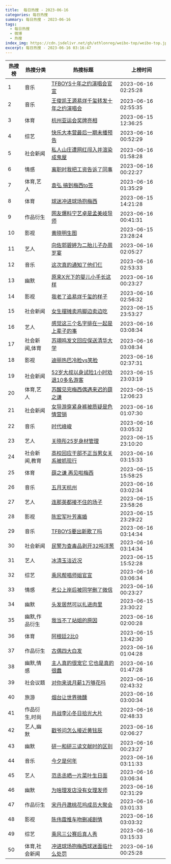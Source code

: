 ```yaml
---
title:  每日热搜 - 2023-06-16
categories: 每日热搜
summary: 每日热搜 - 2023-06-16
tags:
  - 每日热搜
  - 微博
  - 热搜
index_img: https://cdn.jsdelivr.net/gh/athlonreg/weibo-top/weibo-top.jpeg
excerpt: 每日热搜 - 2023-06-16 03:16:47
---
```


| 热搜榜 | 热搜分类 | 热搜标题 | 上榜时间 |
| --- | --- | --- | --- |
| 1 | 音乐 | [TFBOYS十年之约演唱会官宣](https://s.weibo.com/weibo%3Fq%3D%2523TFBOYS%E5%8D%81%E5%B9%B4%E4%B9%8B%E7%BA%A6%E6%BC%94%E5%94%B1%E4%BC%9A%E5%AE%98%E5%AE%A3%2523) | 2023-06-16 02:25:28 | 
| 2 | 音乐 | [王俊凯王源易烊千玺转发十年之约演唱会](https://s.weibo.com/weibo%3Fq%3D%2523%E7%8E%8B%E4%BF%8A%E5%87%AF%E7%8E%8B%E6%BA%90%E6%98%93%E7%83%8A%E5%8D%83%E7%8E%BA%E8%BD%AC%E5%8F%91%E5%8D%81%E5%B9%B4%E4%B9%8B%E7%BA%A6%E6%BC%94%E5%94%B1%E4%BC%9A%2523) | 2023-06-16 02:55:35 | 
| 3 | 体育 | [杭州亚运会奖牌亮相](https://s.weibo.com/weibo%3Fq%3D%2523%E6%9D%AD%E5%B7%9E%E4%BA%9A%E8%BF%90%E4%BC%9A%E5%A5%96%E7%89%8C%E4%BA%AE%E7%9B%B8%2523) | 2023-06-15 12:36:25 | 
| 4 | 综艺 | [快乐大本营最后一期未播预告](https://s.weibo.com/weibo%3Fq%3D%2523%E5%BF%AB%E4%B9%90%E5%A4%A7%E6%9C%AC%E8%90%A5%E6%9C%80%E5%90%8E%E4%B8%80%E6%9C%9F%E6%9C%AA%E6%92%AD%E9%A2%84%E5%91%8A%2523) | 2023-06-16 00:52:29 | 
| 5 | 社会新闻 | [私人山庄遭网红闯入并渲染成鬼屋](https://s.weibo.com/weibo%3Fq%3D%2523%E7%A7%81%E4%BA%BA%E5%B1%B1%E5%BA%84%E9%81%AD%E7%BD%91%E7%BA%A2%E9%97%AF%E5%85%A5%E5%B9%B6%E6%B8%B2%E6%9F%93%E6%88%90%E9%AC%BC%E5%B1%8B%2523) | 2023-06-16 01:58:28 | 
| 6 | 情感 | [离职时我把工资告诉了同事](https://s.weibo.com/weibo%3Fq%3D%2523%E7%A6%BB%E8%81%8C%E6%97%B6%E6%88%91%E6%8A%8A%E5%B7%A5%E8%B5%84%E5%91%8A%E8%AF%89%E4%BA%86%E5%90%8C%E4%BA%8B%2523) | 2023-06-16 00:22:27 | 
| 7 | 体育,艺人 | [袁弘 搞到梅西to签](https://s.weibo.com/weibo%3Fq%3D%2523%E8%A2%81%E5%BC%98%20%E6%90%9E%E5%88%B0%E6%A2%85%E8%A5%BFto%E7%AD%BE%2523) | 2023-06-16 01:35:29 | 
| 8 | 体育 | [球迷冲进球场抱梅西](https://s.weibo.com/weibo%3Fq%3D%2523%E7%90%83%E8%BF%B7%E5%86%B2%E8%BF%9B%E7%90%83%E5%9C%BA%E6%8A%B1%E6%A2%85%E8%A5%BF%2523) | 2023-06-15 14:21:28 | 
| 9 | 作品衍生 | [网友爆料宁艺卓是孟美岐导师](https://s.weibo.com/weibo%3Fq%3D%2523%E7%BD%91%E5%8F%8B%E7%88%86%E6%96%99%E5%AE%81%E8%89%BA%E5%8D%93%E6%98%AF%E5%AD%9F%E7%BE%8E%E5%B2%90%E5%AF%BC%E5%B8%88%2523) | 2023-06-16 00:41:31 | 
| 10 | 影视 | [黄晓明生图](https://s.weibo.com/weibo%3Fq%3D%2523%E9%BB%84%E6%99%93%E6%98%8E%E7%94%9F%E5%9B%BE%2523) | 2023-06-15 23:28:24 | 
| 11 | 艺人 | [向佐郭碧婷为二胎儿子办周岁宴](https://s.weibo.com/weibo%3Fq%3D%2523%E5%90%91%E4%BD%90%E9%83%AD%E7%A2%A7%E5%A9%B7%E4%B8%BA%E4%BA%8C%E8%83%8E%E5%84%BF%E5%AD%90%E5%8A%9E%E5%91%A8%E5%B2%81%E5%AE%B4%2523) | 2023-06-16 02:05:27 | 
| 12 | 音乐 | [这次真的通知了他们仨](https://s.weibo.com/weibo%3Fq%3D%2523%E8%BF%99%E6%AC%A1%E7%9C%9F%E7%9A%84%E9%80%9A%E7%9F%A5%E4%BA%86%E4%BB%96%E4%BB%AC%E4%BB%A8%2523) | 2023-06-16 02:53:33 | 
| 13 | 幽默 | [原来X光下的婴儿小手长这样](https://s.weibo.com/weibo%3Fq%3D%2523%E5%8E%9F%E6%9D%A5X%E5%85%89%E4%B8%8B%E7%9A%84%E5%A9%B4%E5%84%BF%E5%B0%8F%E6%89%8B%E9%95%BF%E8%BF%99%E6%A0%B7%2523) | 2023-06-16 00:23:27 | 
| 14 | 影视 | [我老了追易烊千玺的样子](https://s.weibo.com/weibo%3Fq%3D%2523%E6%88%91%E8%80%81%E4%BA%86%E8%BF%BD%E6%98%93%E7%83%8A%E5%8D%83%E7%8E%BA%E7%9A%84%E6%A0%B7%E5%AD%90%2523) | 2023-06-16 02:56:32 | 
| 15 | 社会新闻 | [女生摆摊卖鸡脚边卖边吃](https://s.weibo.com/weibo%3Fq%3D%2523%E5%A5%B3%E7%94%9F%E6%91%86%E6%91%8A%E5%8D%96%E9%B8%A1%E8%84%9A%E8%BE%B9%E5%8D%96%E8%BE%B9%E5%90%83%2523) | 2023-06-15 23:53:27 | 
| 16 | 艺人 | [感觉这三个名字排在一起是上辈子的事](https://s.weibo.com/weibo%3Fq%3D%2523%E6%84%9F%E8%A7%89%E8%BF%99%E4%B8%89%E4%B8%AA%E5%90%8D%E5%AD%97%E6%8E%92%E5%9C%A8%E4%B8%80%E8%B5%B7%E6%98%AF%E4%B8%8A%E8%BE%88%E5%AD%90%E7%9A%84%E4%BA%8B%2523) | 2023-06-16 03:08:34 | 
| 17 | 社会新闻,体育 | [苏翊鸣发文回应保送清华大学](https://s.weibo.com/weibo%3Fq%3D%2523%E8%8B%8F%E7%BF%8A%E9%B8%A3%E5%8F%91%E6%96%87%E5%9B%9E%E5%BA%94%E4%BF%9D%E9%80%81%E6%B8%85%E5%8D%8E%E5%A4%A7%E5%AD%A6%2523) | 2023-06-16 03:08:34 | 
| 18 | 影视 | [迪丽热巴冷脸vs笑脸](https://s.weibo.com/weibo%3Fq%3D%2523%E8%BF%AA%E4%B8%BD%E7%83%AD%E5%B7%B4%E5%86%B7%E8%84%B8vs%E7%AC%91%E8%84%B8%2523) | 2023-06-16 02:37:31 | 
| 19 | 社会新闻 | [52岁大叔以身试险1小时劝退10多名游客](https://s.weibo.com/weibo%3Fq%3D%252352%E5%B2%81%E5%A4%A7%E5%8F%94%E4%BB%A5%E8%BA%AB%E8%AF%95%E9%99%A91%E5%B0%8F%E6%97%B6%E5%8A%9D%E9%80%8010%E5%A4%9A%E5%90%8D%E6%B8%B8%E5%AE%A2%2523) | 2023-06-15 23:03:19 | 
| 20 | 体育,艺人 | [苏醒见完梅西偶遇来迟的薛之谦](https://s.weibo.com/weibo%3Fq%3D%2523%E8%8B%8F%E9%86%92%E8%A7%81%E5%AE%8C%E6%A2%85%E8%A5%BF%E5%81%B6%E9%81%87%E6%9D%A5%E8%BF%9F%E7%9A%84%E8%96%9B%E4%B9%8B%E8%B0%A6%2523) | 2023-06-15 12:06:23 | 
| 21 | 社会新闻 | [女导游穿紧身裤被质疑是色情营销](https://s.weibo.com/weibo%3Fq%3D%2523%E5%A5%B3%E5%AF%BC%E6%B8%B8%E7%A9%BF%E7%B4%A7%E8%BA%AB%E8%A3%A4%E8%A2%AB%E8%B4%A8%E7%96%91%E6%98%AF%E8%89%B2%E6%83%85%E8%90%A5%E9%94%80%2523) | 2023-06-16 01:07:30 | 
| 22 | 音乐 | [时代峰峻](https://s.weibo.com/weibo%3Fq%3D%2523%E6%97%B6%E4%BB%A3%E5%B3%B0%E5%B3%BB%2523) | 2023-06-16 03:05:32 | 
| 23 | 艺人 | [关晓彤25岁身材管理](https://s.weibo.com/weibo%3Fq%3D%2523%E5%85%B3%E6%99%93%E5%BD%A425%E5%B2%81%E8%BA%AB%E6%9D%90%E7%AE%A1%E7%90%86%2523) | 2023-06-15 23:10:20 | 
| 24 | 社会新闻,教育 | [高校回应干部不正当男女关系被抓现行](https://s.weibo.com/weibo%3Fq%3D%2523%E9%AB%98%E6%A0%A1%E5%9B%9E%E5%BA%94%E5%B9%B2%E9%83%A8%E4%B8%8D%E6%AD%A3%E5%BD%93%E7%94%B7%E5%A5%B3%E5%85%B3%E7%B3%BB%E8%A2%AB%E6%8A%93%E7%8E%B0%E8%A1%8C%2523) | 2023-06-16 03:15:33 | 
| 25 | 体育 | [薛之谦 再见啦梅西](https://s.weibo.com/weibo%3Fq%3D%2523%E8%96%9B%E4%B9%8B%E8%B0%A6%20%E5%86%8D%E8%A7%81%E5%95%A6%E6%A2%85%E8%A5%BF%2523) | 2023-06-15 15:58:25 | 
| 26 | 音乐 | [五月天杭州](https://s.weibo.com/weibo%3Fq%3D%2523%E4%BA%94%E6%9C%88%E5%A4%A9%E6%9D%AD%E5%B7%9E%2523) | 2023-06-16 03:02:34 | 
| 27 | 艺人 | [连那英都接不住的场子](https://s.weibo.com/weibo%3Fq%3D%2523%E8%BF%9E%E9%82%A3%E8%8B%B1%E9%83%BD%E6%8E%A5%E4%B8%8D%E4%BD%8F%E7%9A%84%E5%9C%BA%E5%AD%90%2523) | 2023-06-15 23:58:26 | 
| 28 | 影视 | [陈宏军叶芳离婚](https://s.weibo.com/weibo%3Fq%3D%2523%E9%99%88%E5%AE%8F%E5%86%9B%E5%8F%B6%E8%8A%B3%E7%A6%BB%E5%A9%9A%2523) | 2023-06-15 23:29:22 | 
| 29 | 音乐 | [TFBOYS要出新歌了吗](https://s.weibo.com/weibo%3Fq%3D%2523TFBOYS%E8%A6%81%E5%87%BA%E6%96%B0%E6%AD%8C%E4%BA%86%E5%90%97%2523) | 2023-06-16 03:14:34 | 
| 30 | 社会新闻 | [民警为查毒品剥开32吨洋葱](https://s.weibo.com/weibo%3Fq%3D%2523%E6%B0%91%E8%AD%A6%E4%B8%BA%E6%9F%A5%E6%AF%92%E5%93%81%E5%89%A5%E5%BC%8032%E5%90%A8%E6%B4%8B%E8%91%B1%2523) | 2023-06-16 03:14:34 | 
| 31 | 艺人 | [冰清玉洁近况](https://s.weibo.com/weibo%3Fq%3D%2523%E5%86%B0%E6%B8%85%E7%8E%89%E6%B4%81%E8%BF%91%E5%86%B5%2523) | 2023-06-15 15:52:28 | 
| 32 | 综艺 | [乘风帮唱师姐官宣](https://s.weibo.com/weibo%3Fq%3D%2523%E4%B9%98%E9%A3%8E%E5%B8%AE%E5%94%B1%E5%B8%88%E5%A7%90%E5%AE%98%E5%AE%A3%2523) | 2023-06-16 03:06:34 | 
| 33 | 情感 | [考公上岸后被同学删了微信](https://s.weibo.com/weibo%3Fq%3D%2523%E8%80%83%E5%85%AC%E4%B8%8A%E5%B2%B8%E5%90%8E%E8%A2%AB%E5%90%8C%E5%AD%A6%E5%88%A0%E4%BA%86%E5%BE%AE%E4%BF%A1%2523) | 2023-06-16 00:23:27 | 
| 34 | 幽默 | [头发居然可以扎进肉里](https://s.weibo.com/weibo%3Fq%3D%2523%E5%A4%B4%E5%8F%91%E5%B1%85%E7%84%B6%E5%8F%AF%E4%BB%A5%E6%89%8E%E8%BF%9B%E8%82%89%E9%87%8C%2523) | 2023-06-15 23:30:22 | 
| 35 | 幽默,作品衍生 | [我当不了站姐的原因](https://s.weibo.com/weibo%3Fq%3D%2523%E6%88%91%E5%BD%93%E4%B8%8D%E4%BA%86%E7%AB%99%E5%A7%90%E7%9A%84%E5%8E%9F%E5%9B%A0%2523) | 2023-06-16 02:00:28 | 
| 36 | 体育 | [阿根廷2比0](https://s.weibo.com/weibo%3Fq%3D%2523%E9%98%BF%E6%A0%B9%E5%BB%B72%E6%AF%940%2523) | 2023-06-15 13:42:30 | 
| 37 | 作品衍生 | [古偶四大白发](https://s.weibo.com/weibo%3Fq%3D%2523%E5%8F%A4%E5%81%B6%E5%9B%9B%E5%A4%A7%E7%99%BD%E5%8F%91%2523) | 2023-06-16 01:04:28 | 
| 38 | 幽默,情感 | [主人真的很宠它 它也是真的很蠢](https://s.weibo.com/weibo%3Fq%3D%2523%E4%B8%BB%E4%BA%BA%E7%9C%9F%E7%9A%84%E5%BE%88%E5%AE%A0%E5%AE%83%20%E5%AE%83%E4%B9%9F%E6%98%AF%E7%9C%9F%E7%9A%84%E5%BE%88%E8%A0%A2%2523) | 2023-06-16 01:47:28 | 
| 39 | 社会议题 | [对你来说月薪1万够花吗](https://s.weibo.com/weibo%3Fq%3D%2523%E5%AF%B9%E4%BD%A0%E6%9D%A5%E8%AF%B4%E6%9C%88%E8%96%AA1%E4%B8%87%E5%A4%9F%E8%8A%B1%E5%90%97%2523) | 2023-06-16 02:43:32 | 
| 40 | 旅游 | [烟台让世界微醺](https://s.weibo.com/weibo%3Fq%3D%2523%E7%83%9F%E5%8F%B0%E8%AE%A9%E4%B8%96%E7%95%8C%E5%BE%AE%E9%86%BA%2523) | 2023-06-16 03:00:34 | 
| 41 | 作品衍生,时尚 | [肖战李沁冬日拾光大片](https://s.weibo.com/weibo%3Fq%3D%2523%E8%82%96%E6%88%98%E6%9D%8E%E6%B2%81%E5%86%AC%E6%97%A5%E6%8B%BE%E5%85%89%E5%A4%A7%E7%89%87%2523) | 2023-06-16 02:48:33 | 
| 42 | 艺人,幽默 | [戳爷问怎么接近黄铉辰](https://s.weibo.com/weibo%3Fq%3D%2523%E6%88%B3%E7%88%B7%E9%97%AE%E6%80%8E%E4%B9%88%E6%8E%A5%E8%BF%91%E9%BB%84%E9%93%89%E8%BE%B0%2523) | 2023-06-16 02:06:27 | 
| 43 | 幽默 | [研一和研三读文献时的区别](https://s.weibo.com/weibo%3Fq%3D%2523%E7%A0%94%E4%B8%80%E5%92%8C%E7%A0%94%E4%B8%89%E8%AF%BB%E6%96%87%E7%8C%AE%E6%97%B6%E7%9A%84%E5%8C%BA%E5%88%AB%2523) | 2023-06-16 00:23:27 | 
| 44 | 音乐 | [今夕是何年](https://s.weibo.com/weibo%3Fq%3D%2523%E4%BB%8A%E5%A4%95%E6%98%AF%E4%BD%95%E5%B9%B4%2523) | 2023-06-16 03:11:33 | 
| 45 | 艺人 | [范丞丞晒一片菜叶生日面](https://s.weibo.com/weibo%3Fq%3D%2523%E8%8C%83%E4%B8%9E%E4%B8%9E%E6%99%92%E4%B8%80%E7%89%87%E8%8F%9C%E5%8F%B6%E7%94%9F%E6%97%A5%E9%9D%A2%2523) | 2023-06-16 03:06:34 | 
| 46 | 幽默 | [为啥理发店没有女理发师](https://s.weibo.com/weibo%3Fq%3D%2523%E4%B8%BA%E5%95%A5%E7%90%86%E5%8F%91%E5%BA%97%E6%B2%A1%E6%9C%89%E5%A5%B3%E7%90%86%E5%8F%91%E5%B8%88%2523) | 2023-06-16 02:31:29 | 
| 47 | 作品衍生 | [宋丹丹邀桃花坞成员大聚会](https://s.weibo.com/weibo%3Fq%3D%2523%E5%AE%8B%E4%B8%B9%E4%B8%B9%E9%82%80%E6%A1%83%E8%8A%B1%E5%9D%9E%E6%88%90%E5%91%98%E5%A4%A7%E8%81%9A%E4%BC%9A%2523) | 2023-06-16 03:01:33 | 
| 48 | 影视 | [陈伟霆推车吻删减剧情](https://s.weibo.com/weibo%3Fq%3D%2523%E9%99%88%E4%BC%9F%E9%9C%86%E6%8E%A8%E8%BD%A6%E5%90%BB%E5%88%A0%E5%87%8F%E5%89%A7%E6%83%85%2523) | 2023-06-16 03:03:32 | 
| 49 | 综艺 | [乘风三公赛后真人秀](https://s.weibo.com/weibo%3Fq%3D%2523%E4%B9%98%E9%A3%8E%E4%B8%89%E5%85%AC%E8%B5%9B%E5%90%8E%E7%9C%9F%E4%BA%BA%E7%A7%80%2523) | 2023-06-16 03:15:33 | 
| 50 | 体育,社会新闻 | [冲进球场抱梅西球迷面临什么处罚](https://s.weibo.com/weibo%3Fq%3D%2523%E5%86%B2%E8%BF%9B%E7%90%83%E5%9C%BA%E6%8A%B1%E6%A2%85%E8%A5%BF%E7%90%83%E8%BF%B7%E9%9D%A2%E4%B8%B4%E4%BB%80%E4%B9%88%E5%A4%84%E7%BD%9A%2523) | 2023-06-16 00:25:28 | 
